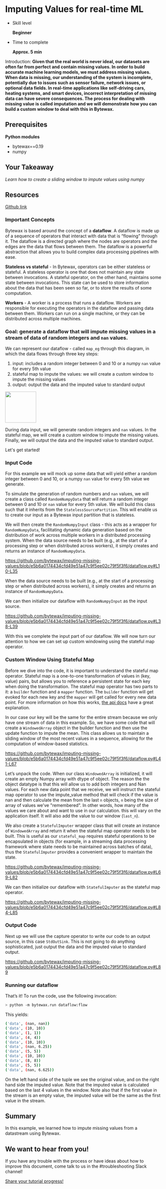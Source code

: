 # Imputing Values for real-time ML

- Skill level
    
    **Beginner**
    
- Time to complete
    
    **Approx. 5 min**
    

Introduction: **Given that the real world is never ideal, our datasets are often far from perfect and contain missing values. In order to build accurate machine learning models, we must address missing values. When data is missing, our understanding of the system is incomplete, potentially due to issues such as sensor failure, network issues, or optional data fields. In real-time applications like self-driving cars, heating systems, and smart devices, incorrect interpretation of missing data can have severe consequences. The process for dealing with missing value is called imputation and we will demonstrate how you can build a custom window to deal with this in Bytewax.**

## ****Prerequisites****

**Python modules**
* bytewax==0.19
* numpy

## Your Takeaway

*Learn how to create a sliding window to impute values using numpy*

## Resources

[Github link](https://github.com/bytewax/imputing-missing-values)

### Important Concepts

Bytewax is based around the concept of a **dataflow**. A dataflow is made up of a sequence of operators that interact with data that is “flowing” through it. The dataflow is a directed graph where the nodes are operators and the edges are the data that flows between them. The dataflow is a powerful abstraction that allows you to build complex data processing pipelines with ease.

**Stateless vs stateful** - In Bytewax, operators can be either stateless or stateful. A stateless operator is one that does not maintain any state between invocations. A stateful operator, on the other hand, maintains some state between invocations. This state can be used to store information about the data that has been seen so far, or to store the results of some computation.

**Workers** - A worker is a process that runs a dataflow. Workers are responsible for executing the operators in the dataflow and passing data between them. Workers can run on a single machine, or they can be distributed across multiple machines.

### Goal: generate a dataflow that will impute missing values in a stream of data of random integers and `nan` values.

We can represent our dataflow - called `map_eg` through this diagram, in which the data flows through three key steps:

1. input: includes a random integer between 0 and 10 or a numpy `nan` value for every 5th value
2. stateful map to impute the values: we will create a custom window to impute the missing values
3. output: output the data and the imputed value to standard output

<img src="./mermaid.png" width="100px"/>

During data input, we will generate random integers and `nan` values. In the stateful map, we will create a custom window to impute the missing values. Finally, we will output the data and the imputed value to standard output.

Let's get started!

### Input Code

For this example we will mock up some data that will yield either a random integer between 0 and 10, or a numpy `nan` value for every 5th value we generate.

To simulate the generation of random numbers and `nan` values, we will create a class called `RandomNumpyData` that will return a random integer between 0 and 10 or `nan` value for every 5th value. We will build this class such that it inherits from the `StatelessSourcePartition`. This will enable us to create our input as a Bytewax input partition that is stateless. 

We will then create the `RandomNumpyInput` class - this acts as a wrapper for `RandomNumpyData`, facilitating dynamic data generation based on the distribution of work across multiple workers in a distributed processing system. When the data source needs to be built (e.g., at the start of a processing step or when distributed across workers), it simply creates and returns an instance of `RandomNumpyData`.

https://github.com/bytewax/imputing-missing-values/blob/e5b6a0174434cfd49e51a47c9f5ee02c79f5f3f6/dataflow.py#L10-L35

When the data source needs to be built (e.g., at the start of a processing step or when distributed across workers), it simply creates and returns an instance of `RandomNumpyData`.

We can then initialize our dataflow with `RandomNumpyInput` as the input source.

https://github.com/bytewax/imputing-missing-values/blob/e5b6a0174434cfd49e51a47c9f5ee02c79f5f3f6/dataflow.py#L38-L39

With this we complete the input part of our dataflow. We will now turn our attention to how we can set up custom windowing using the stateful map operator.

### Custom Window Using Stateful Map

Before we dive into the code, it is important to understand the stateful map operator. Stateful map is a one-to-one transformation of values in (key, value) pairs, but allows you to reference a persistent state for each key when doing the transformation. The stateful map operator has two parts to it: a `builder` function and a `mapper` function. The `builder` function will get evoked for each new key and the `mapper` will get called for every new data point. For more information on how this works, [the api docs](https://bytewax.io/apidocs/bytewax.dataflow#bytewax.dataflow.Dataflow.stateful_map) have a great explanation.

In our case our key will be the same for the entire stream because we only have one stream of data in this example. So, we have some code that will create a `WindowedArray` object in the builder function and then use the update function to impute the mean. This class allows us to maintain a sliding window of the most recent values in a sequence, allowing for the computation of window-based statistics.

https://github.com/bytewax/imputing-missing-values/blob/e5b6a0174434cfd49e51a47c9f5ee02c79f5f3f6/dataflow.py#L41-L67

Let’s unpack the code. When our class `WindowedArray` is initialized, it will create an empty Numpy array with dtype of object. The reason the the object datatype is that this will allow us to add both integers and Nan values. For each new data point that we receive, we will instruct the stateful map operator to use the impute_value method that will check if the value is nan and then calculate the mean from the last `n` objects, `n` being the size of array of values we've "remembered". In other words, how many of the values we care about and want to use in our calculation. this will vary on the application itself. It will also add the value to our window (`last_n`).

We also create a `StatefulImputer` wrapper class that will create an instance of `WindowedArray` and return it when the stateful map operator needs to be built. This is useful as our `stateful_map` requires stateful operations to be encapsulated in objects (for example, in a streaming data processing framework where state needs to be maintained across batches of data), thus the `StatefulImputer` provides a convenient wrapper to maintain the state.

https://github.com/bytewax/imputing-missing-values/blob/e5b6a0174434cfd49e51a47c9f5ee02c79f5f3f6/dataflow.py#L69-L82

We can then initialize our dataflow with `StatefulImputer` as the stateful map operator. 

https://github.com/bytewax/imputing-missing-values/blob/e5b6a0174434cfd49e51a47c9f5ee02c79f5f3f6/dataflow.py#L84-L85

### Output Code

Next up we will use the capture operator to write our code to an output source, in this case `StdOutSink`. This is not going to do anything sophisticated, just output the data and the imputed value to standard output.

https://github.com/bytewax/imputing-missing-values/blob/e5b6a0174434cfd49e51a47c9f5ee02c79f5f3f6/dataflow.py#L89

### Running our dataflow

That’s it! To run the code, use the following invocation:

```bash
> python -m bytewax.run dataflow:flow
```

This yields:

```bash
('data', (nan, nan))
('data', (10, 10))
('data', (1, 1))
('data', (4, 4))
('data', (10, 10))
('data', (nan, 6.25))
('data', (5, 5))
('data', (10, 10))
('data', (8, 8))
('data', (5, 5))
('data', (nan, 6.625))
```

On the left hand side of the tuple we see the original value, and on the right hand side the imputed value. Note that the imputed value is calculated based on the last 4 values in the window. Note also that if the first value in the stream is an empty value, the imputed value will be the same as the first value in the stream.

## Summary

In this example, we learned how to impute missing values from a datastream using Bytewax.

## We want to hear from you!

If you have any trouble with the process or have ideas about how to improve this document, come talk to us in the #troubleshooting Slack channel!

[Share your tutorial progress!](https://twitter.com/intent/tweet?text=I%27m%20mastering%20data%20streaming%20with%20%40bytewax!%20&url=https://bytewax.io/tutorials/&hashtags=Bytewax,Tutorials)
